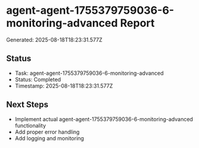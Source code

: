 # agent-agent-1755379759036-6-monitoring-advanced Report

Generated: 2025-08-18T18:23:31.577Z

## Status
- Task: agent-agent-1755379759036-6-monitoring-advanced
- Status: Completed
- Timestamp: 2025-08-18T18:23:31.577Z

## Next Steps
- Implement actual agent-agent-1755379759036-6-monitoring-advanced functionality
- Add proper error handling
- Add logging and monitoring
